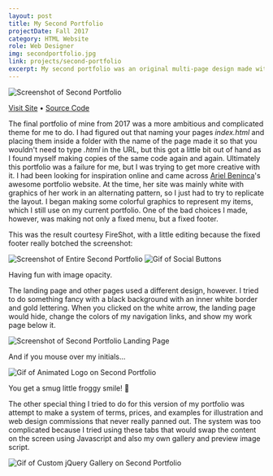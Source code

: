 ```yaml
---
layout: post
title: My Second Portfolio
projectDate: Fall 2017
category: HTML Website
role: Web Designer
img: secondportfolio.jpg
link: projects/second-portfolio
excerpt: My second portfolio was an original multi-page design made with HTML, CSS, Bootstrap, and jQuery. I had fun trying to add creative flairs to this one. When the website loads, you must click an arrow to reveal my portfolio items and a minimalist white theme. I also made a handmade image toggler of example commissions. I might go back and implement Jekyll on this one to be more space-saving.
---
```


<img src="https://lizberberena.com/img/secondportfolio.png" alt="Screenshot of Second Portfolio" class="img-fluid"/>

<p class="caption"><a href="https://lizberberena.com/2017" target="_blank">Visit Site</a>  • <a href="https://github.com/lizberberena/2017" target="_blank">Source Code</a></p>

<p>The final portfolio of mine from 2017 was a more ambitious and complicated theme for me to do. I had figured out that naming your pages <em>index.html </em>and placing them inside a folder with the name of the page made it so that you wouldn't need to type <em>.html </em>in the URL, but this got a little bit out of hand as I found myself making copies of the same code again and again. Ultimately this portfolio was a failure for me, but I was trying to get more creative with it. I had been looking for inspiration online and came across <a href="http://arielbeninca.com" target="_blank" rel="nofollow">Ariel Beninca</a>'s awesome portfolio website. At the time, her site was mainly white with graphics of her work in an alternating pattern, so I just had to try to replicate the layout. I began making some colorful graphics to represent my items, which I still use on my current portfolio. One of the bad choices I made, however, was making not only a fixed menu, but a fixed footer.</p>

<p>This was the result courtesy FireShot, with a little editing because the fixed footer really botched the screenshot:</p>

<img src="https://lizberberena.com/img/portfoliolate20172.png" alt="Screenshot of Entire Second Portfolio" class="img-fluid"/>

<img src="https://lizberberena.com/img/smoooooth.gif" alt="Gif of Social Buttons" class="img-fluid"/>

<p class="caption">Having fun with image opacity.</p>

<p>The landing page and other pages used a different design, however. I tried to do something fancy with a black background with an inner white border and gold lettering. When you clicked on the white arrow, the landing page would hide, change the colors of my navigation links, and show my work page below it. </p>

<img src="https://lizberberena.com/img/portfoliolate2017.png" alt="Screenshot of Second Portfolio Landing Page" class="img-fluid"/>

<p>And if you mouse over my initials...</p>

<img src="https://lizberberena.com/img/LB.gif" alt="Gif of Animated Logo on Second Portfolio" class="img-fluid"/>

<p>You get a smug little froggy smile! 🐸 </p>

<p>The other special thing I tried to do for this version of my portfolio was attempt to make a system of terms, prices, and examples for illustration and web design commissions that never really panned out. The system was too complicated because I tried using these tabs that would swap the content on the screen using Javascript and also my own gallery and preview image script.</p>

<img src="https://lizberberena.com/img/newgallery.gif" alt="Gif of Custom jQuery Gallery on Second Portfolio" class="img-fluid"/>
